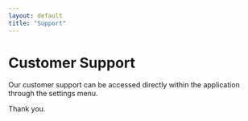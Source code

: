 ```yaml
---
layout: default
title: "Support"
---
```


<div class="lg:col-span-8 pb-10 min-h-screen text-slate-700">
<div class="max-w-3xl mx-auto text-center">
    <h1>Customer Support</h1>
    <p>Our customer support can be accessed directly within the application through the settings menu.</p>
    <p>Thank you.</p>
    </div>
</div>
